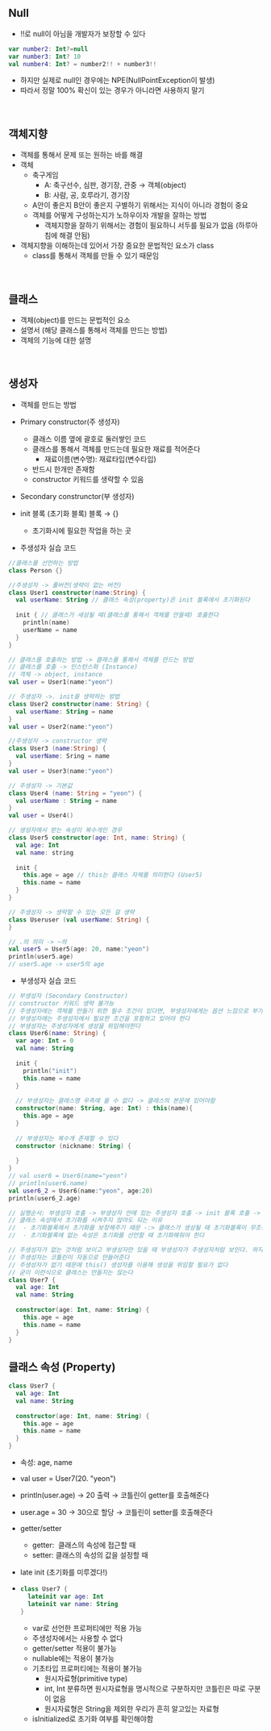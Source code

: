 ## Null

- !!로 null이 아님을 개발자가 보장할 수 있다

```kotlin
var number2: Int?=null
var number3: Int? 10
val number4: Int? = number2!! + number3!!
```

- 하지만 실제로 null인 경우에는 NPE(NullPointException이 발생)
- 따라서 정말 100% 확신이 있는 경우가 아니라면 사용하지 말기

<br>



## 객체지향

- 객체를 통해서 문제 또는 원하는 바를 해결
- 객체
  - 축구게임
    - A: 축구선수, 심판, 경기장, 관중 → 객체(object)
    - B: 사람, 공, 호루라기, 경기장
  - A안이 좋은지 B안이 좋은지 구별하기 위해서는 지식이 아니라 경험이 중요
  - 객체를 어떻게 구성하는지가 노하우이자 개발을 잘하는 방법
    - 객체지향을 잘하기 위해서는 경험이 필요하니 서두를 필요가 없음 (하루아침에 해결 안됨)
- 객체지향을 이해하는데 있어서 가장 중요한 문법적인 요소가 class
  - class를 통해서 객체를 만들 수 있기 때문임

<br>

## 클래스

- 객체(object)를 만드는 문법적인 요소
- 설명서 (해당 클래스를 통해서 객체를 만드는 방법)
- 객체의 기능에 대한 설명

<br>



## 생성자

- 객체를 만드는 방법

- Primary constructor(주 생성자)

  - 클래스 이름 옆에 괄호로 둘러쌓인 코드
  - 클래스를 통해서 객체를 만드는데 필요한 재료를 적어준다
    - 재료이름(변수명): 재료타입(변수타입)
  - 반드시 한개만 존재함
  - constructor 키워드를 생략할 수 있음

- Secondary construnctor(부 생성자)

- init 블록 (초기화 블록) 블록 → {}

  - 초기화시에 필요한 작업을 하는 곳

  

- 주생성자 실습 코드

```kotlin
//클래스를 선언하는 방법
class Person {}

//주생성자 -> 풀버전(생략이 없는 버전)
class User1 constructor(name:String) {
  val userName: String // 클래스 속성(property)은 init 블록에서 초기화된다
  
  init { // 클래스가 새성될 때(클래스를 통해서 객체를 만들때) 호출한다
    println(name)
    userName = name
  }
}

// 클래스를 호출하는 방법 -> 클래스를 통해서 객체를 만드는 방법
// 클래스를 호출 -> 인스턴스화 (Instance)
// 객체 -> object, instance
val user = User1(name:"yeon")

// 주생성자 ->. init을 생략하는 방법
class User2 constructor(name: String) {
  val userName: String = name
}
val user = User2(name:"yeon")

//주생성자 -> constructor 생략
class User3 (name:String) {
  val userName: Sring = name
}
val user = User3(name:"yeon")

// 주생성자 -> 기본값
class User4 (name: String = "yeon") {
  val userName : String = name
}
val user = User4()

// 생성자에서 받는 속성이 복수개인 경우
class User5 constructor(age: Int, name: String) {
  val age: Int
  val name: string
  
  init {
    this.age = age // this는 클래스 자체를 의미한다 (User5)
    this.name = name
  }
}

// 주생성자 -> 생략할 수 있는 모든 걸 생략
class Useruser (val userName: String) {
}

// .의 의미 -> ~의
val user5 = User5(age: 20, name:"yeon")
println(user5.age)
// user5.age -> user5의 age
```



- 부생성자 실습 코드

```kotlin
// 부생성자 (Secondary Constructor)
// constructor 키워드 생략 불가능
// 주생성자에는 객체를 만들기 위한 필수 조건이 있다면, 부생성자에게는 옵션 느낌으로 부가적인 조건
// 부생성자에는 주생성자에서 필요한 조건을 포함하고 있어야 한다
// 부생성자는 주생성자에게 생성을 위임해야한다
class User6(name: String) {
  var age: Int = 0
  val name: String
  
  init {
    println("init")
    this.name = name
  }
  
  // 부생성자는 클래스명 우측에 올 수 없다 -> 클래스의 본문에 있어야함
  constructor(name: String, age: Int) : this(name){
    this.age = age
  }
  
  // 부생성자는 복수개 존재할 수 있다
  constructor (nickname: String) {
    
  }
}
// val user6 = User6(name="yeon")
// println(user6.name)
val user6_2 = User6(name:"yeon", age:20)
println(user6_2.age)

// 실행순서: 부생성자 호출 -> 부생성자 안에 있는 주생성자 호출 -> init 블록 호출 -> 부생성자 본문 실행
// 클래스 속성에서 초기화를 시켜주지 않아도 되는 이유
//	- 초기화블록에서 초기화를 보장해주기 때문 -:> 클래스가 생성될 때 초기화블록이 무조건 실행됨
//	- 초기화블록에 없는 속성은 초기화를 선언할 때 초기화해줘야 한다

// 주생성자가 없는 것처럼 보이고 부생성자만 있을 때 부생성자가 주생성자처럼 보인다. 하지만 부생성자 맞음!
// 주생성자는 코틀린이 자동으로 만들어준다
// 주생성자가 없기 때문에 this() 생성자를 이용해 생성을 위임할 필요가 없다
// 굳이 이런식으로 클래스는 만들지는 않는다
class User7 {
  val age: Int
  val name: String
  
  constructor(age: Int, name: String) {
    this.age = age
    this.name = name
  }
}
```



## 클래스 속성 (Property)

```kotlin
class User7 {
  val age: Int
  val name: String
  
  constructor(age: Int, name: String) {
    this.age = age
    this.name = name
  }
}
```

- 속성: age, name
- val user = User7(20. "yeon")
- println(user.age) → 20 출력 → 코틀린이 getter를 호출해준다
- user.age = 30 → 30으로 할당 → 코틀린이 setter를 호출해준다



- getter/setter
  - getter:  클래스의 속성에 접근할 때
  - setter:  클래스의 속성의 값을 설정할 때

- late init (초기화를 미루겠다!)

- ```kotlin
  class User7 {
    lateinit var age: Int
    lateinit var name: String
  }
  ```

  - var로 선언한 프로퍼티에만 적용 가능
  - 주생성자에서는 사용할 수 없다
  - getter/setter 적용이 불가능
  - nullable에는 적용이 불가능
  - 기초타입 프로퍼티에는 적용이 불가능
    - 원시자료형(primitive type)
    - int, Int 분류하면 원시자료형을 명시적으로 구분하지만 코틀린은 따로 구분이 없음
    - 원시자료형은 String을 제외한 우리가 흔히 알고있는 자료형
  - isInitialized로 초기화 여부를 확인해야함